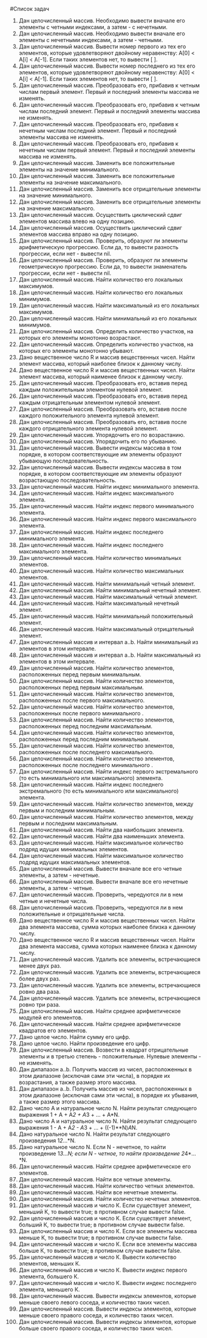 #Список задач


1. Дан целочисленный массив. Необходимо вывести вначале его элементы с четными индексами, а затем - с нечетными.																									
2. Дан целочисленный массив. Необходимо вывести вначале его элементы с нечетными индексами, а затем - четными.																									
3. Дан целочисленный массив. Вывести номер первого из тех его элементов, которые удовлетворяют двойному неравенству: A[0] < A[i] < A[-1]. Если таких элементов нет, то вывести [ ].																									
4. Дан целочисленный массив. Вывести номер последнего из тех его элементов, которые удовлетворяют двойному неравенству: A[0] < A[i] < A[-1]. Если таких элементов нет, то вывести [ ].																									
5. Дан целочисленный массив. Преобразовать его, прибавив к четным числам первый элемент. Первый и последний элементы массива не изменять.																									
6. Дан целочисленный массив. Преобразовать его, прибавив к четным числам последний элемент. Первый и последний элементы массива не изменять.																									
7. Дан целочисленный массив. Преобразовать его, прибавив к нечетным числам последний элемент. Первый и последний элементы массива не изменять.																									
8. Дан целочисленный массив. Преобразовать его, прибавив к нечетным числам первый элемент. Первый и последний элементы массива не изменять.																									
9. Дан целочисленный массив. Заменить все положительные элементы на значение минимального.																									
10. Дан целочисленный массив. Заменить все положительные элементы на значение максимального.																									
11. Дан целочисленный массив. Заменить все отрицательные элементы на значение минимального.																									
12. Дан целочисленный массив. Заменить все отрицательные элементы на значение максимального.																									
13. Дан целочисленный массив. Осуществить циклический сдвиг элементов массива влево на одну позицию.																									
14. Дан целочисленный массив. Осуществить циклический сдвиг элементов массива вправо на одну позицию.																									
15. Дан целочисленный массив. Проверить, образуют ли элементы арифметическую прогрессию. Если да, то вывести разность прогрессии, если нет - вывести nil.																									
16. Дан целочисленный массив. Проверить, образуют ли элементы геометрическую прогрессию. Если да, то вывести знаменатель прогрессии, если нет - вывести nil.																									
17. Дан целочисленный массив. Найти количество его локальных максимумов.																									
18. Дан целочисленный массив. Найти количество его локальных минимумов.																									
19. Дан целочисленный массив. Найти максимальный из его локальных максимумов.																									
20. Дан целочисленный массив. Найти минимальный из его локальных минимумов.																									
21. Дан целочисленный массив. Определить количество участков, на которых его элементы монотонно возрастают.																									
22. Дан целочисленный массив. Определить количество участков, на которых его элементы монотонно убывают.																									
23. Дано вещественное число R и массив вещественных чисел. Найти элемент массива, который наиболее близок к данному числу.																									
24. Дано вещественное число R и массив вещественных чисел. Найти элемент массива, который наименее близок к данному числу.																									
25. Дан целочисленный массив. Преобразовать его, вставив перед каждым положительным элементом нулевой элемент.																									
26. Дан целочисленный массив. Преобразовать его, вставив перед каждым отрицательным элементом нулевой элемент.																									
27. Дан целочисленный массив. Преобразовать его, вставив после каждого положительного элемента нулевой элемент.																									
28. Дан целочисленный массив. Преобразовать его, вставив после каждого отрицательного элемента нулевой элемент.																									
29. Дан целочисленный массив. Упорядочить его по возрастанию.																									
30. Дан целочисленный массив. Упорядочить его по убыванию.																									
31. Дан целочисленный массив. Вывести индексы массива в том порядке, в котором соответствующие им элементы образуют убывающую последовательность.																									
32. Дан целочисленный массив. Вывести индексы массива в том порядке, в котором соответствующие им элементы образуют возрастающую последовательность.																									
33. Дан целочисленный массив. Найти индекс минимального элемента.																									
34. Дан целочисленный массив. Найти индекс максимального элемента.																									
35. Дан целочисленный массив. Найти индекс первого минимального элемента.																									
36. Дан целочисленный массив. Найти индекс первого максимального элемента.																									
37. Дан целочисленный массив. Найти индекс последнего минимального элемента.																									
38. Дан целочисленный массив. Найти индекс последнего максимального элемента.																									
39. Дан целочисленный массив. Найти количество минимальных элементов.																									
40. Дан целочисленный массив. Найти количество максимальных элементов.																									
41. Дан целочисленный массив. Найти минимальный четный элемент.																									
42. Дан целочисленный массив. Найти минимальный нечетный элемент.																									
43. Дан целочисленный массив. Найти максимальный четный элемент.																									
44. Дан целочисленный массив. Найти максимальный нечетный элемент.																									
45. Дан целочисленный массив. Найти минимальный положительный элемент.																									
46. Дан целочисленный массив. Найти максимальный отрицательный элемент.																									
47. Дан целочисленный массив и интервал a..b. Найти минимальный из элементов в этом интервале.																									
48. Дан целочисленный массив и интервал a..b. Найти максимальный из элементов в этом интервале.																									
49. Дан целочисленный массив. Найти количество элементов, расположенных перед первым минимальным.																									
50. Дан целочисленный массив. Найти количество элементов, расположенных перед первым максимальным.																									
51. Дан целочисленный массив. Найти количество элементов, расположенных после первого максимального.																									
52. Дан целочисленный массив. Найти количество элементов, расположенных после первого минимального .																									
53. Дан целочисленный массив. Найти количество элементов, расположенных перед последним максимальным.																									
54. Дан целочисленный массив. Найти количество элементов, расположенных перед последним минимальным.																									
55. Дан целочисленный массив. Найти количество элементов, расположенных после последнего максимального.																									
56. Дан целочисленный массив. Найти количество элементов, расположенных после последнего минимального .																									
57. Дан целочисленный массив. Найти индекс первого экстремального (то есть минимального или максимального) элемента.																									
58. Дан целочисленный массив. Найти индекс последнего экстремального (то есть минимального или максимального) элемента.																									
59. Дан целочисленный массив. Найти количество элементов, между первым и последним минимальным.																									
60. Дан целочисленный массив. Найти количество элементов, между первым и последним максимальным.																									
61. Дан целочисленный массив. Найти два наибольших элемента.																									
62. Дан целочисленный массив. Найти два наименьших элемента.																									
63. Дан целочисленный массив. Найти максимальное количество подряд идущих минимальных элементов.																									
64. Дан целочисленный массив. Найти максимальное количество подряд идущих максимальных элементов.																									
65. Дан целочисленный массив. Вывести вначале все его четные элементы, а затем - нечетные.																									
66. Дан целочисленный массив. Вывести вначале все его нечетные элементы, а затем - четные.																									
67. Дан целочисленный массив. Проверить, чередуются ли в нем четные и нечетные числа.																									
68. Дан целочисленный массив. Проверить, чередуются ли в нем положительные и отрицательные числа.																									
69. Дано вещественное число R и массив вещественных чисел. Найти два элемента массива, сумма которых наиболее близка к данному числу.																									
70. Дано вещественное число R и массив вещественных чисел. Найти два элемента массива, сумма которых наименее близка к данному числу.																									
71. Дан целочисленный массив. Удалить все элементы, встречающиеся менее двух раз.																									
72. Дан целочисленный массив. Удалить все элементы, встречающиеся более двух раз.																									
73. Дан целочисленный массив. Удалить все элементы, встречающиеся ровно два раза.																									
74. Дан целочисленный массив. Удалить все элементы, встречающиеся ровно три раза.																									
75. Дан целочисленный массив. Найти среднее арифметическое модулей его элементов.																									
76. Дан целочисленный массив. Найти среднее арифметическое квадратов его элементов.																									
77. Дано целое число. Найти сумму его цифр.																									
78. Дано целое число. Найти произведение его цифр.																									
79. Дан целочисленный массив. Возвести в квадрат отрицательные элементы и в третью степень - положительные. Нулевые элементы - не изменять.																									
80. Дан дипапазон a..b. Получить массив из чисел, расположенных в этом диапазоне (исключая сами эти числа), в порядке их возрастания, а также размер этого массива.																									
81. Дан дипапазон a..b. Получить массив из чисел, расположенных в этом диапазоне (исключая сами эти числа), в порядке их убывания, а также размер этого массива.																									
82. Дано число А и натуральное число N. Найти результат следующего выражения 1 + А + А*2 + А*3 + … + А*N.																									
83. Дано число А и натуральное число N. Найти результат следующего выражения 1 - А + А*2 - А*3 + … + ((-1)**N)*А*N.																									
84. Дано натуральное число N. Найти результат следующего произведения 1*2*…*N.																									
85. Дано натуральное число N. Если N - нечетное, то найти произведение 1*3*…*N; если N - четное, то найти произведение 2*4*…*N.																									
86. Дан целочисленный массив. Найти среднее арифметическое его элементов.																									
87. Дан целочисленный массив. Найти все четные элементы.																									
88. Дан целочисленный массив. Найти количество четных элементов.																									
89. Дан целочисленный массив. Найти все нечетные элементы.																									
90. Дан целочисленный массив. Найти количество нечетных элементов.																									
91. Дан целочисленный массив и число К. Если существует элемент, меньший К, то вывести true; в противном случае вывести false.																									
92. Дан целочисленный массив и число К. Если существует элемент, больший К, то вывести true; в противном случае вывести false.																									
93. Дан целочисленный массив и число К. Если все элементы массива меньше К, то вывести true; в противном случае вывести false.																									
94. Дан целочисленный массив и число К. Если все элементы массива больше К, то вывести true; в противном случае вывести false.																									
95. Дан целочисленный массив и число К. Вывести количество элементов, меньших К.																									
96. Дан целочисленный массив и число К. Вывести индекс первого элемента, большего К.																									
97. Дан целочисленный массив и число К. Вывести индекс последнего элемента, меньшего К.																									
98. Дан целочисленный массив. Вывести индексы элементов, которые меньше своего левого соседа, и количество таких чисел.																									
99. Дан целочисленный массив. Вывести индексы элементов, которые меньше своего правого соседа, и количество таких чисел.																									
100. Дан целочисленный массив. Вывести индексы элементов, которые больше своего правого соседа, и количество таких чисел.	